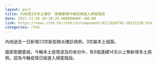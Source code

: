 ```yaml
---
layout: post
title: 內地增3宗本土確診　衛健委稱今輪疫情進入掃尾階段
date: 2021-11-20 18:28:29.000000000 +08:00
link: https://news.rthk.hk/rthk/ch/component/k2/1620745-20211120.htm
categories: rthk
---
```


內地過去一日新增23宗新型肺炎確診病例，3宗屬本土個案。

國家衛健委說，今輪本土疫情波及的省份中，有8個連續14天以上無新增本土病例，認為今輪疫情已經進入掃尾階段。

